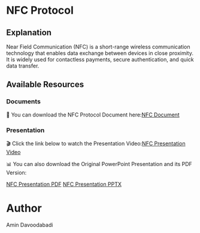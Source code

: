 # NFC Protocol
## Explanation

Near Field Communication (NFC) is a short-range wireless communication technology that enables data exchange between devices in close proximity. It is widely used for contactless payments, secure authentication, and quick data transfer.

## Available Resources

### Documents

📄 You can download the NFC Protocol Document here:[NFC Document](https://github.com/Sharif-University-ICD/Presentations/blob/main/NFC/NFC%20-%20Document.pdf)


### Presentation

🎬 Click the link below to watch the Presentation Video:[NFC Presentation Video](https://github.com/Sharif-University-ICD/Presentations/blob/main/NFC/NFC%20-%20Presentation.mp4)

📊 You can also download the Original PowerPoint Presentation and its PDF Version:

[NFC Presentation PDF](https://github.com/Sharif-University-ICD/Presentations/blob/main/NFC/NFC%20-%20Presentation.pdf)
[NFC Presentation PPTX](https://github.com/Sharif-University-ICD/Presentations/blob/main/NFC/NFC%20-%20Presentation.pptx)

# Author
Amin Davoodabadi
